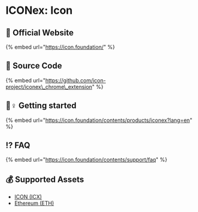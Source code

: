 # ICONex: Icon

## 🚀 Official Website

{% embed url="https://icon.foundation/" %}

## 📑 Source Code

{% embed url="https://github.com/icon-project/iconex\_chrome\_extension" %}

## 🧙♀ Getting started

{% embed url="https://icon.foundation/contents/products/iconex?lang=en" %}

## ⁉ FAQ

{% embed url="https://icon.foundation/contents/support/faq" %}

## 💰 Supported Assets

* [ICON \(ICX\)](../../coins/overview-icx/)
* [Ethereum \(ETH\)](../../coins/overview-eth/)

